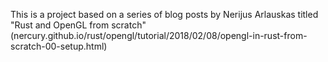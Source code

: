 This is a project based on a series of blog posts by Nerijus Arlauskas titled "Rust and OpenGL from scratch" (nercury.github.io/rust/opengl/tutorial/2018/02/08/opengl-in-rust-from-scratch-00-setup.html)
